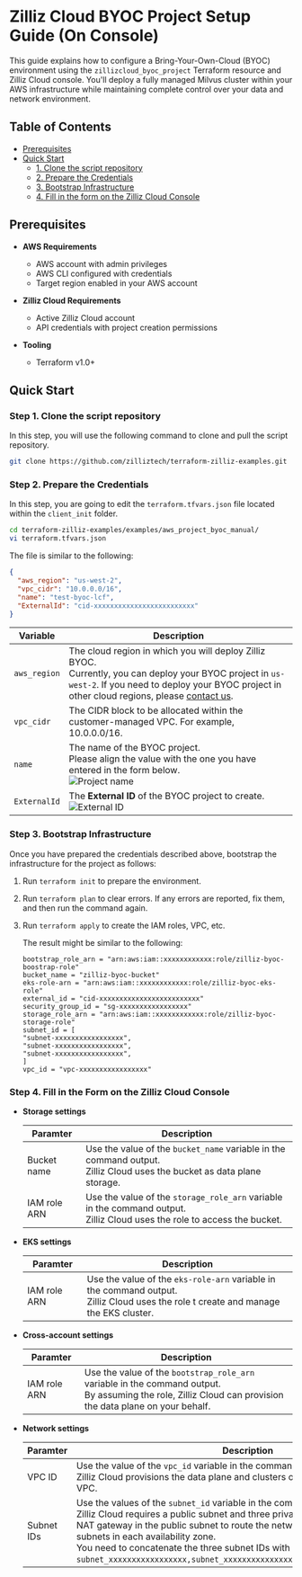 # Zilliz Cloud BYOC Project Setup Guide (On Console)

This guide explains how to configure a Bring-Your-Own-Cloud (BYOC) environment using the `zillizcloud_byoc_project` Terraform resource and Zilliz Cloud console. You'll deploy a fully managed Milvus cluster within your AWS infrastructure while maintaining complete control over your data and network environment.

## Table of Contents

- [Prerequisites](#prerequisites)
- [Quick Start](#quick-start)
  - [1. Clone the script repository](#1-clone-the-script-repository)
  - [2. Prepare the Credentials](#2-prepare-the-credentials)
  - [3. Bootstrap Infrastructure](#3-bootstrap-infrastructure)
  - [4. Fill in the form on the Zilliz Cloud Console](#4-fill-in-the-form-on-the-zilliz-cloud-console)


## Prerequisites <a name="prerequisites"></a>

- **AWS Requirements**
  - AWS account with admin privileges
  - AWS CLI configured with credentials
  - Target region enabled in your AWS account

- **Zilliz Cloud Requirements**
  - Active Zilliz Cloud account
  - API credentials with project creation permissions

- **Tooling**
  - Terraform v1.0+


## Quick Start <a name="quick-start"></a>

### Step 1. Clone the script repository <a name="1-clone-the-script-repository"></a>

In this step, you will use the following command to clone and pull the script repository.

```bash
git clone https://github.com/zilliztech/terraform-zilliz-examples.git
```

### Step 2. Prepare the Credentials <a name="2-prepare-the-credentials"></a>

In this step, you are going to edit the `terraform.tfvars.json` file located within the `client_init` folder.

```bash
cd terraform-zilliz-examples/examples/aws_project_byoc_manual/
vi terraform.tfvars.json
```

The file is similar to the following:

```json
{
  "aws_region": "us-west-2",
  "vpc_cidr": "10.0.0.0/16",
  "name": "test-byoc-lcf",
  "ExternalId": "cid-xxxxxxxxxxxxxxxxxxxxxxxxx"
}
```

| Variable | Description |
| --- | --- |
| `aws_region` | The cloud region in which you will deploy Zilliz BYOC. <br/> Currently, you can deploy your BYOC project in `us-west-2`. If you need to deploy your BYOC project in other cloud regions, please [contact us](https://zilliz.com/contact-sales).|
| `vpc_cidr` | The CIDR block to be allocated within the customer-managed VPC. For example, 10.0.0.0/16. |
| `name` | The name of the BYOC project. <br/> Please align the value with the one you have entered in the form below.<br/>![Project name](https://github.com/user-attachments/assets/9b3efff2-1978-4df6-8527-b067b4420a3d)  |
| `ExternalId` | The **External ID** of the BYOC project to create.<br/>![External ID](https://github.com/user-attachments/assets/ea922b74-281c-42e8-bb6e-039d50f48c87) |

### Step 3. Bootstrap Infrastructure <a name="3-bootstrap-infrastructure"></a>

Once you have prepared the credentials described above, bootstrap the infrastructure for the project as follows:

1. Run `terraform init` to prepare the environment.
2. Run `terraform plan` to clear errors. If any errors are reported, fix them, and then run the command again.
3. Run `terraform apply` to create the IAM roles, VPC, etc.

    The result might be similar to the following:

    ```plaintext
    bootstrap_role_arn = "arn:aws:iam::xxxxxxxxxxxx:role/zilliz-byoc-boostrap-role"
    bucket_name = "zilliz-byoc-bucket"
    eks-role-arn = "arn:aws:iam::xxxxxxxxxxxx:role/zilliz-byoc-eks-role"
    external_id = "cid-xxxxxxxxxxxxxxxxxxxxxxxxx"
    security_group_id = "sg-xxxxxxxxxxxxxxxxx"
    storage_role_arn = "arn:aws:iam::xxxxxxxxxxxx:role/zilliz-byoc-storage-role"
    subnet_id = [
    "subnet-xxxxxxxxxxxxxxxxx",
    "subnet-xxxxxxxxxxxxxxxxx",
    "subnet-xxxxxxxxxxxxxxxxx",
    ]
    vpc_id = "vpc-xxxxxxxxxxxxxxxxx"
    ```

### Step 4. Fill in the Form on the Zilliz Cloud Console <a name="4-fill-in-the-form-on-the-zilliz-cloud-console"></a>

- **Storage settings**

    | Paramter | Description |
    | --- | --- |
    | Bucket name | Use the value of the `bucket_name` variable in the command output.<br/>Zilliz Cloud uses the bucket as data plane storage. |
    | IAM role ARN | Use the value of the `storage_role_arn` variable in the command output.<br/>Zilliz Cloud uses the role to access the bucket. |

- **EKS settings**

    | Paramter | Description |
    | --- | --- |
    | IAM role ARN | Use the value of the `eks-role-arn` variable in the command output.<br/>Zilliz Cloud uses the role t create and manage the EKS cluster. |

- **Cross-account settings**

    | Paramter | Description |
    | --- | --- |
    | IAM role ARN | Use the value of the `bootstrap_role_arn` variable in the command output.<br/>By assuming the role, Zilliz Cloud can provision the data plane on your behalf. |

- **Network settings**

    | Paramter | Description |
    | --- | --- |
    | VPC ID | Use the value of the `vpc_id` variable in the command output.<br/>Zilliz Cloud provisions the data plane and clusters of the BYOC project in this VPC. |
    | Subnet IDs | Use the values of the `subnet_id` variable in the command output.<br/>Zilliz Cloud requires a public subnet and three private subnets and deploys the NAT gateway in the public subnet to route the network traffic of the private subnets in each availability zone.<br/>You need to concatenate the three subnet IDs with commas as in `subnet_xxxxxxxxxxxxxxxxx,subnet_xxxxxxxxxxxxxxxxx,subnet_xxxxxxxxxxxxxxxxx`. |